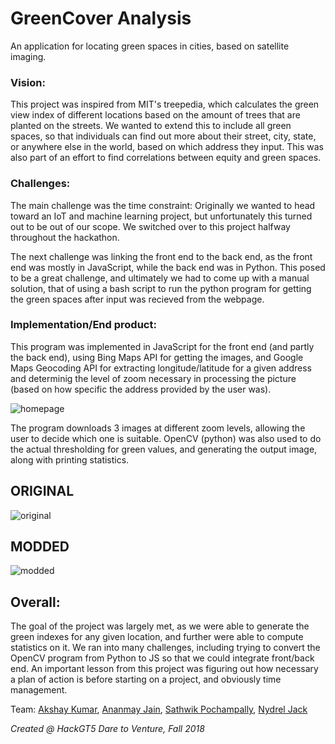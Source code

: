 # GreenCover Analysis

An application for locating green spaces in cities, based on satellite imaging.

### Vision: 
This project was inspired from MIT's treepedia, which calculates the green view index of different locations based on the amount of trees that are planted on the streets. We wanted to extend this to include all green spaces, so that individuals can find out more about their street, city, state, or anywhere else in the world, based on which address they input. This was also part of an effort to find correlations between equity and green spaces.

### Challenges: 
The main challenge was the time constraint: Originally we wanted to head toward an IoT and machine learning project, but unfortunately this turned out to be out of our scope. We switched over to this project halfway throughout the hackathon.

The next challenge was linking the front end to the back end, as the front end was mostly in JavaScript, while the back end was in Python. This posed to be a great challenge, and ultimately we had to come up with a manual solution, that of using a bash script to run the python program for getting the green spaces after input was recieved from the webpage.


### Implementation/End product: 
This program was implemented in JavaScript for the front end (and partly the back end), using Bing Maps API for getting the images, and Google Maps Geocoding API for extracting longitude/latitude for a given address and determinig the level of zoom necessary in processing the picture (based on how specific the address provided by the user was). 

![homepage](https://i.imgur.com/IILSt9C.png)

The program downloads 3 images at different zoom levels, allowing the user to decide which one is suitable. OpenCV (python) was also used to do the actual thresholding for green values, and generating the output image, along with printing statistics.

ORIGINAL
--------
![original](https://i.imgur.com/9d2Qby8.jpg)

MODDED
------
![modded](https://i.imgur.com/7RWgREC.png)

## Overall: 
The goal of the project was largely met, as we were able to generate the green indexes for any given location, and further were able to compute statistics on it. We ran into many challenges, including trying to convert the OpenCV program from Python to JS so that we could integrate front/back end. An important lesson from this project was figuring out how necessary a plan of action is before starting on a project, and obviously time management.

   Team:  [Akshay Kumar](https://github.com/AKumar-dev),
          [Ananmay Jain](https://github.com/ananmay3),
          [Sathwik Pochampally](https://github.com/sathp),
          [Nydrel Jack](https://github.com/Drel22)

*Created @ HackGT5 Dare to Venture, Fall 2018*
